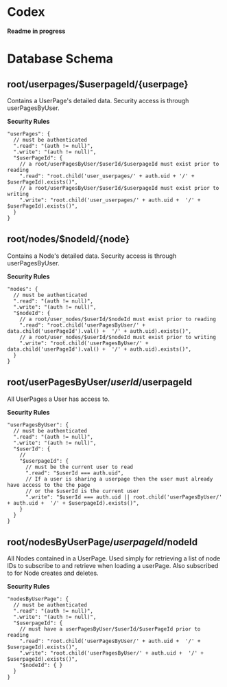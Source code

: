 # Codex


__Readme in progress__

Database Schema
=================


root/userpages/$userpageId/{userpage}
-------------------------------------
Contains a UserPage's detailed data. Security access is through userPagesByUser.

**Security Rules**
```
"userPages": {
  // must be authenticated
  ".read": "(auth != null)",
  ".write": "(auth != null)",
  "$userPageId": {
    // a root/userPagesByUser/$userId/$userpageId must exist prior to reading
    ".read": "root.child('user_userpages/' + auth.uid + '/' + $userPageId).exists()",
    // a root/userPagesByUser/$userId/$userpageId must exist prior to writing
    ".write": "root.child('user_userpages/' + auth.uid +  '/' + $userPageId).exists()",
  }
}
```

root/nodes/$nodeId/{node}
-------------------------
Contains a Node's detailed data. Security access is through userPagesByUser.

**Security Rules**
```
"nodes": {
  // must be authenticated
  ".read": "(auth != null)",
  ".write": "(auth != null)",
  "$nodeId": {
    // a root/user_nodes/$userId/$nodeId must exist prior to reading
    ".read": "root.child('userPagesByUser/' + data.child('userPageId').val() +  '/' + auth.uid).exists()",
    // a root/user_nodes/$userId/$nodeId must exist prior to writing
    ".write": "root.child('userPagesByUser/' + data.child('userPageId').val() +  '/' + auth.uid).exists()",
  }
}
```

root/userPagesByUser/$userId/$userpageId
---------------------------------------
All UserPages a User has access to. 

**Security Rules**
```
"userPagesByUser": {
  // must be authenticated
  ".read": "(auth != null)",
  ".write": "(auth != null)",
  "$userId": {
    // 
    "$userpageId": {
      // must be the current user to read
      ".read": "$userId === auth.uid",
      // If a user is sharing a userpage then the user must already have access to the the page
      // or the $userId is the current user
      ".write": "$userId === auth.uid || root.child('userPagesByUser/' + auth.uid +  '/' + $userpageId).exists()",
    }
  }
}
```

root/nodesByUserPage/$userpageId/$nodeId
---------------------------------------
All Nodes contained in a UserPage. Used simply for retrieving a list of node IDs to subscribe to and retrieve
when loading a userPage. Also subscribed to for Node creates and deletes.

**Security Rules**
```
"nodesByUserPage": {
  // must be authenticated
  ".read": "(auth != null)",
  ".write": "(auth != null)",
  "$userpageId": {
    // must have a userPagesByUser/$userId/$userPageId prior to reading
    ".read": "root.child('userPagesByUser/' + auth.uid +  '/' + $userpageId).exists()",
    ".write": "root.child('userPagesByUser/' + auth.uid +  '/' + $userpageId).exists()",
    "$nodeId": { }
  }
}
```